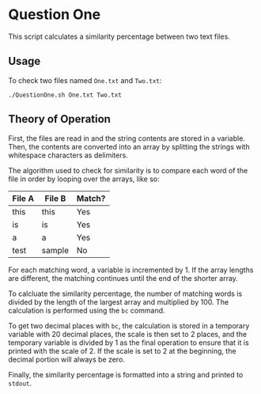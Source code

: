 # Question One

This script calculates a similarity percentage between two text files.

## Usage

To check two files named ``One.txt`` and ``Two.txt``:

```
./QuestionOne.sh One.txt Two.txt
```

## Theory of Operation

First, the files are read in and the string contents are stored in a variable. Then, the contents are converted into an array by splitting the strings with whitespace characters as delimiters.

The algorithm used to check for similarity is to compare each word of the file in order by looping over the arrays, like so:

|File A|File B|Match?|
|------|------|------|
|this  |this  |Yes   |
|is    |is    |Yes   |
|a     |a     |Yes   |
|test  |sample|No    |

For each matching word, a variable is incremented by 1. If the array lengths are different, the matching continues until the end of the shorter array.

To calcluate the similarity percentage, the number of matching words is divided by the length of the largest array and multiplied by 100. The calculation is performed using the ``bc`` command.

To get two decimal places with ``bc``, the calculation is stored in a temporary variable with 20 decimal places, the scale is then set to 2 places, and the temporary variable is divided by 1 as the final operation to ensure that it is printed with the scale of 2. If the scale is set to 2 at the beginning, the decimal portion will always be zero.

Finally, the similarity percentage is formatted into a string and printed to ``stdout``.